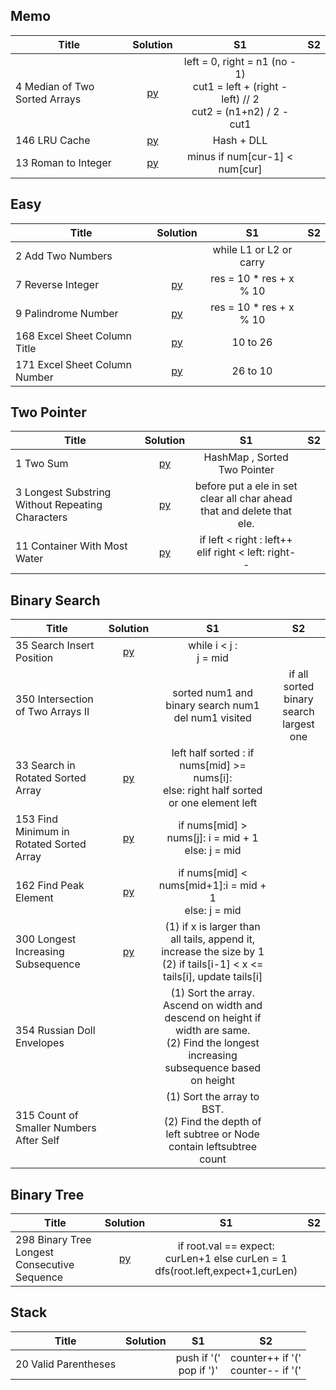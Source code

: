 ## Memo

| Title  | Solution  | S1 | S2
|-------------|:-----:| :-----: | :-----: |
|4	Median of Two Sorted Arrays | [py](https://github.com/cloi1994/amazon/blob/master/code/4.py) | left = 0, right = n1 (no - 1) <br> cut1 = left + (right - left) // 2 <br> cut2 = (n1+n2) / 2 - cut1
|146	LRU Cache |[py](https://github.com/cloi1994/amazon/blob/master/code/146.py) | Hash + DLL
|13	Roman to Integer |[py](https://github.com/cloi1994/amazon/blob/master/code/13.py) | minus if num[cur-1] < num[cur]


## Easy

| Title  | Solution  | S1 | S2
|-------------|:-----:| :-----: | :-----: |
|2	Add Two Numbers | | while L1 or L2 or carry
|7	Reverse Integer |[py](https://github.com/cloi1994/amazon/blob/master/code/7.py) | res = 10 * res + x % 10
|9	Palindrome Number | [py](https://github.com/cloi1994/amazon/blob/master/code/9.py)| res = 10 * res + x % 10	
|168 Excel Sheet Column Title | [py](https://github.com/cloi1994/amazon/blob/master/code/168.py)| 10 to 26	
|171 Excel Sheet Column Number | [py](https://github.com/cloi1994/amazon/blob/master/code/171.py)| 26 to 10	



## Two Pointer

| Title  | Solution  | S1 | S2
|-------------|:-----:| :-----: | :-----: |
|1	Two Sum |[py](https://github.com/cloi1994/amazon/blob/master/code/1.py) | HashMap , Sorted Two Pointer
|3	Longest Substring Without Repeating Characters | [py](https://github.com/cloi1994/amazon/blob/master/code/3.py)| before put a ele in set <br> clear all char ahead that and delete that ele.
|11	Container With Most Water |[py](https://github.com/cloi1994/amazon/blob/master/code/11.py) | if left < right : left++ <br> elif right < left: right-- 


## Binary Search

| Title  | Solution | S1 | S2
|-------------|:-----:| :-----: | :-----: |
|35	Search Insert Position | [py](https://github.com/cloi1994/amazon/blob/master/code/35.py)|  while i < j : <br> j = mid
|350 Intersection of Two Arrays II | | sorted num1 and binary search num1 <br> del num1 visited | if all sorted <br> binary search largest one
|33 Search in Rotated Sorted Array |[py](https://github.com/cloi1994/amazon/blob/master/code/33.py) | left half sorted : if nums[mid] >= nums[i]: <br> else: right half sorted or one element left
|153 Find Minimum in Rotated Sorted Array |[py](https://github.com/cloi1994/amazon/blob/master/code/153.py)| if nums[mid] > nums[j]: i = mid + 1 <br >else: j = mid
|162 Find Peak Element|[py](https://github.com/cloi1994/amazon/blob/master/code/162.py) |if nums[mid] < nums[mid+1]:i = mid + 1 <br> else: j = mid
|300 Longest Increasing Subsequence |[py](https://github.com/cloi1994/amazon/blob/master/code/300.py)| (1) if x is larger than all tails, append it, increase the size by 1 <br> (2) if tails[i-1] < x <= tails[i], update tails[i]
|354 Russian Doll Envelopes|| (1) Sort the array. Ascend on width and descend on height if width are same. <br> (2) Find the longest increasing subsequence based on height
|315 Count of Smaller Numbers After Self || (1) Sort the array to BST. <br> (2) Find the depth of left subtree or Node contain leftsubtree count

## Binary Tree
| Title  | Solution | S1 | S2
|-------------|:-----:| :-----: | :-----: |
|298	Binary Tree Longest Consecutive Sequence |[py](https://github.com/cloi1994/amazon/blob/master/code/298.py) | if root.val == expect: <br> curLen+1 else curLen = 1 <br> dfs(root.left,expect+1,curLen) <br>



## Stack
| Title  | Solution | S1 | S2
|-------------|:-----:| :-----: | :-----: |
|20	Valid Parentheses | | push if '(' <br> pop if ')' | counter++ if '(' <br> counter-- if '('

